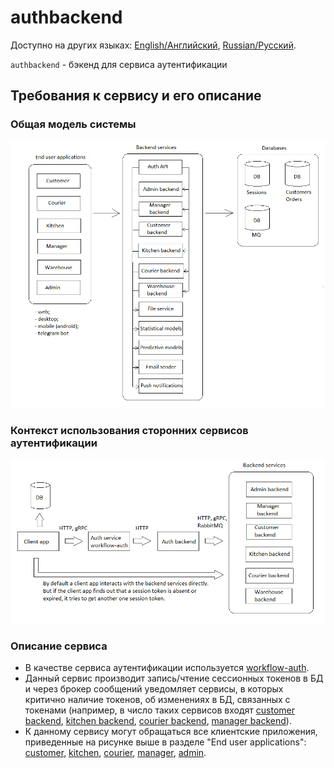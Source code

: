# authbackend

Доступно на других языках: [English/Английский](authbackend.md), [Russian/Русский](authbackend.ru.md). 

`authbackend` - бэкенд для сервиса аутентификации 

## Требования к сервису и его описание 

### Общая модель системы

![system_overall](../img/system_overall.png)

### Контекст использования сторонних сервисов аутентификации

![](../img/authentication.png)

### Описание сервиса

- В качестве сервиса аутентификации используется [workflow-auth](https://github.com/alexeysp11/workflow-auth).
- Данный сервис производит запись/чтение сессионных токенов в БД и через брокер сообщений уведомляет сервисы, в которых критично наличие токенов, об изменениях в БД, связанных с токенами (например, в число таких сервисов входят [customer backend](customerbackend.ru.md), [kitchen backend](kitchenbackend.ru.md), [courier backend](courierbackend.ru.md), [manager backend](managerbackend.ru.md)).
- К данному сервису могут обращаться все клиентские приложения, приведенные на рисунке выше в разделе "End user applications": [customer](../frontend/customerclient.ru.md), [kitchen](../frontend/kitchenclient.ru.md), [courier](../frontend/courierclient.ru.md), [manager](../frontend/managerclient.ru.md), [admin](../frontend/adminclient.ru.md).
